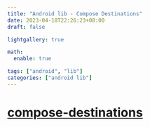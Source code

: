 ```yaml
---
title: "Android lib - Compose Destinations"
date: 2023-04-18T22:26:23+08:00
draft: false

lightgallery: true

math:
  enable: true

tags: ["android", "lib"]
categories: ["android lib"]
---
```


# [compose-destinations](https://github.com/raamcosta/compose-destinations)
